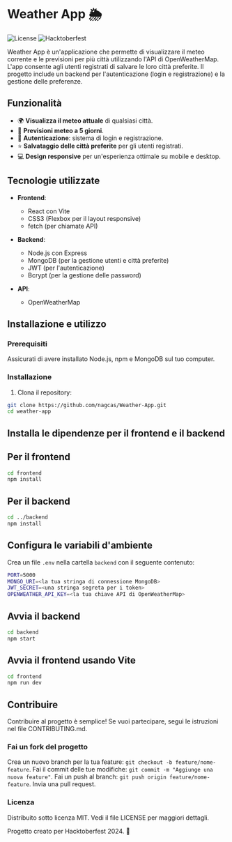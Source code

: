 # Weather App 🌦️

![License](https://img.shields.io/badge/license-MIT-blue.svg)
![Hacktoberfest](https://img.shields.io/badge/Hacktoberfest-2024-orange)

Weather App è un'applicazione che permette di visualizzare il meteo corrente e le previsioni per più città utilizzando l'API di OpenWeatherMap. L'app consente agli utenti registrati di salvare le loro città preferite. Il progetto include un backend per l'autenticazione (login e registrazione) e la gestione delle preferenze.

## Funzionalità

- 🌍 **Visualizza il meteo attuale** di qualsiasi città.
- 🔮 **Previsioni meteo a 5 giorni**.
- 🔐 **Autenticazione**: sistema di login e registrazione.
- ⭐ **Salvataggio delle città preferite** per gli utenti registrati.
- 💻 **Design responsive** per un'esperienza ottimale su mobile e desktop.

## Tecnologie utilizzate

- **Frontend**:
  - React con Vite
  - CSS3 (Flexbox per il layout responsive)
  - fetch (per chiamate API)
  
- **Backend**:
  - Node.js con Express
  - MongoDB (per la gestione utenti e città preferite)
  - JWT (per l'autenticazione)
  - Bcrypt (per la gestione delle password)

- **API**:
  - OpenWeatherMap

## Installazione e utilizzo

### Prerequisiti

Assicurati di avere installato Node.js, npm e MongoDB sul tuo computer.

### Installazione

1. Clona il repository:

  ```bash
  git clone https://github.com/nagcas/Weather-App.git
  cd weather-app
  ```

## Installa le dipendenze per il frontend e il backend

## Per il frontend

  ```bash
  cd frontend
  npm install
  ```

## Per il backend

  ```bash
  cd ../backend
  npm install
  ```

## Configura le variabili d'ambiente

Crea un file `.env` nella cartella `backend` con il seguente contenuto:
  
  ```bash
  PORT=5000
  MONGO_URI=<la tua stringa di connessione MongoDB>
  JWT_SECRET=<una stringa segreta per i token>
  OPENWEATHER_API_KEY=<la tua chiave API di OpenWeatherMap>
  ```

## Avvia il backend
  
  ```bash
  cd backend
  npm start
  ```

## Avvia il frontend usando Vite

  ```bash
  cd frontend
  npm run dev
  ```

## Contribuire

Contribuire al progetto è semplice! Se vuoi partecipare, segui le istruzioni nel file CONTRIBUTING.md.

### Fai un fork del progetto

Crea un nuovo branch per la tua feature: `git checkout -b feature/nome-feature`.
Fai il commit delle tue modifiche: `git commit -m "Aggiunge una nuova feature"`.
Fai un push al branch: `git push origin feature/nome-feature`.
Invia una pull request.

### Licenza

Distribuito sotto licenza MIT. Vedi il file LICENSE per maggiori dettagli.

Progetto creato per Hacktoberfest 2024. 🎃

